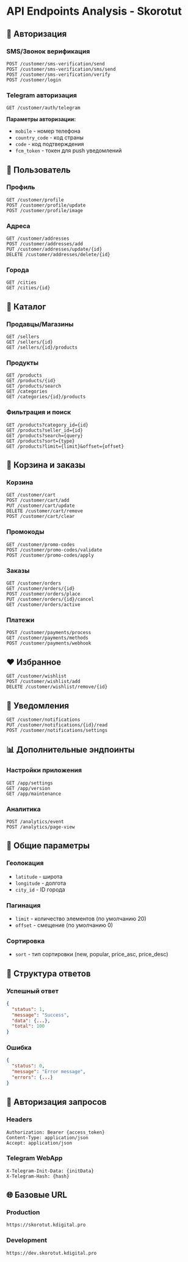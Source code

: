 # API Endpoints Analysis - Skorotut

## 🔐 Авторизация

### SMS/Звонок верификация
```
POST /customer/sms-verification/send
POST /customer/sms-verification/sms/send
POST /customer/sms-verification/verify
POST /customer/login
```

### Telegram авторизация
```
GET /customer/auth/telegram
```

**Параметры авторизации:**
- `mobile` - номер телефона
- `country_code` - код страны
- `code` - код подтверждения
- `fcm_token` - токен для push уведомлений

## 👤 Пользователь

### Профиль
```
GET /customer/profile
POST /customer/profile/update
POST /customer/profile/image
```

### Адреса
```
GET /customer/addresses
POST /customer/addresses/add
PUT /customer/addresses/update/{id}
DELETE /customer/addresses/delete/{id}
```

### Города
```
GET /cities
GET /cities/{id}
```

## 🏪 Каталог

### Продавцы/Магазины
```
GET /sellers
GET /sellers/{id}
GET /sellers/{id}/products
```

### Продукты
```
GET /products
GET /products/{id}
GET /products/search
GET /categories
GET /categories/{id}/products
```

### Фильтрация и поиск
```
GET /products?category_id={id}
GET /products?seller_id={id}
GET /products?search={query}
GET /products?sort={type}
GET /products?limit={limit}&offset={offset}
```

## 🛒 Корзина и заказы

### Корзина
```
GET /customer/cart
POST /customer/cart/add
PUT /customer/cart/update
DELETE /customer/cart/remove
POST /customer/cart/clear
```

### Промокоды
```
GET /customer/promo-codes
POST /customer/promo-codes/validate
POST /customer/promo-codes/apply
```

### Заказы
```
GET /customer/orders
GET /customer/orders/{id}
POST /customer/orders/place
PUT /customer/orders/{id}/cancel
GET /customer/orders/active
```

### Платежи
```
POST /customer/payments/process
GET /customer/payments/methods
POST /customer/payments/webhook
```

## ❤️ Избранное

```
GET /customer/wishlist
POST /customer/wishlist/add
DELETE /customer/wishlist/remove/{id}
```

## 🔔 Уведомления

```
GET /customer/notifications
PUT /customer/notifications/{id}/read
POST /customer/notifications/settings
```

## 📊 Дополнительные эндпоинты

### Настройки приложения
```
GET /app/settings
GET /app/version
GET /app/maintenance
```

### Аналитика
```
POST /analytics/event
POST /analytics/page-view
```

## 🔧 Общие параметры

### Геолокация
- `latitude` - широта
- `longitude` - долгота
- `city_id` - ID города

### Пагинация
- `limit` - количество элементов (по умолчанию 20)
- `offset` - смещение (по умолчанию 0)

### Сортировка
- `sort` - тип сортировки (new, popular, price_asc, price_desc)

## 📝 Структура ответов

### Успешный ответ
```json
{
  "status": 1,
  "message": "Success",
  "data": {...},
  "total": 100
}
```

### Ошибка
```json
{
  "status": 0,
  "message": "Error message",
  "errors": {...}
}
```

## 🔑 Авторизация запросов

### Headers
```
Authorization: Bearer {access_token}
Content-Type: application/json
Accept: application/json
```

### Telegram WebApp
```
X-Telegram-Init-Data: {initData}
X-Telegram-Hash: {hash}
```

## 🌐 Базовые URL

### Production
```
https://skorotut.kdigital.pro
```

### Development
```
https://dev.skorotut.kdigital.pro
``` 